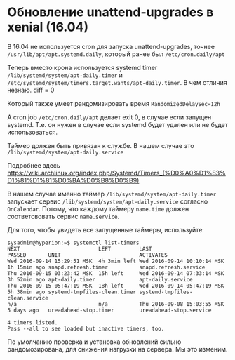 # Обновление unattend-upgrades в xenial (16.04)

В 16.04 не используется cron для запуска unattend-upgrades, точнее `/usr/lib/apt/apt.systemd.daily`, который ранее был `/etc/cron.daily/apt`

Теперь вместо крона используется systemd timer `/lib/systemd/system/apt-daily.timer` и `/etc/systemd/system/timers.target.wants/apt-daily.timer`. В чем отличия незнаю. diff = 0

Который также умеет рандомизировать время `RandomizedDelaySec=12h`

А cron job `/etc/cron.daily/apt` делает exit 0, в случае если запущен systemd. Т.е. он нужен в случае если systemd будет удален или не будет использоваться.

Таймер должен быть привязан к службе. В нашем случае это `/lib/systemd/system/apt-daily.service`

Подробнее здесь https://wiki.archlinux.org/index.php/Systemd/Timers_(%D0%A0%D1%83%D1%81%D1%81%D0%BA%D0%B8%D0%B9)

В нашем случае именно таймер `/lib/systemd/system/apt-daily.timer` запускает сервис `/lib/systemd/system/apt-daily.service` согласно `OnCalendar`. Потому, что каждому таймеру `name.time` должен соответсвовать сервис `name.service`.

Для того, чтобы увидеть все запущенные таймеры, используйте:

```
sysadmin@hyperion:~$ systemctl list-timers
NEXT                         LEFT         LAST                         PASSED       UNIT                         ACTIVATES
Wed 2016-09-14 15:29:51 MSK  4h 3min left Wed 2016-09-14 10:10:14 MSK  1h 15min ago snapd.refresh.timer          snapd.refresh.service
Thu 2016-09-15 03:23:42 MSK  15h left     Wed 2016-09-14 07:33:14 MSK  3h 52min ago apt-daily.timer              apt-daily.service
Thu 2016-09-15 05:47:19 MSK  18h left     Wed 2016-09-14 05:47:19 MSK  5h 38min ago systemd-tmpfiles-clean.timer systemd-tmpfiles-clean.service
n/a                          n/a          Thu 2016-09-08 15:03:55 MSK  5 days ago   ureadahead-stop.timer        ureadahead-stop.service

4 timers listed.
Pass --all to see loaded but inactive timers, too.

```

По умолчанию проверка и установка обновлений сильно рандомозирована, для снижения нагрузки на сервера. Мы это изменим.


